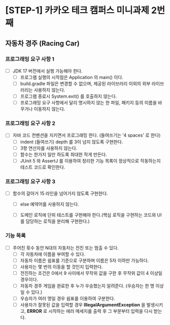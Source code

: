 # [STEP-1] 카카오 테크 캠퍼스 미니과제 2번째 

## 자동차 경주 (Racing Car)


### 프로그래밍 요구 사항 1
- [ ] JDK 17 버전에서 실행 가능해야 한다.
  - [ ] 프로그램 실행의 시작점은 Application 의 main() 이다.
  - [ ] build.gradle 파일은 변경할 수 없으며, 제공된 라이브러리 이외의 외부 라이브러리는 사용하지 않는다.
  - [ ] 프로그램 종료시 System.exit() 를 호출하지 않는다.
  - [ ] 프로그래밍 요구 사항에서 달리 명시하지 않는 한 파일, 패키지 등의 이름을 바꾸거나 이동하지 않는다.

### 프로그래밍 요구 사항 2
- [ ] 자바 코드 컨벤션을 지키면서 프로그래밍 한다. (들여쓰기는 '4 spaces' 로 한다)
  - [ ] indent (들여쓰기) depth 를 3이 넘지 않도록 구현한다.
  - [ ] 3항 연산자를 사용하지 않는다.
  - [ ] 함수는 한가지 일만 하도록 최대한 작게 만든다.
  - [ ] JUnit 5 와 AssertJ 를 이용하여 정리한 기능 목록이 정상적으로 작동하는지 테스트 코드로 확인한다.

### 프로그래밍 요구 사항 3
- [ ] 함수의 갈아거 15 라인을 넘어가지 않도록 구현한다.
  - [ ] else 예약어를 사용하지 않는다.
  - [ ] 도메인 로직에 단위 테스트를 구현해야 한다.(핵심 로직을 구현하는 코드와 UI를 담당하는 로직을 분리해 구현한다.)


### 기능 목록
- [ ] 주어진 횟수 동안 N대의 자동차는 전진 또는 멈출 수 있다.
  - [ ] 각 자동차에 이름을 부여할 수 있다.
  - [ ] 자동차 이름은 쉼표를 기준으로 구분하며 이름은 5자 이하만 가능하다.
  - [ ] 사용자는 몇 번의 이동을 할 것인지 입력한다.
  - [ ] 전진하는 조건은 0에서 9 사이에서 무작위 값을 구한 후 무작위 값이 4 이상일 경우이다.
  - [ ] 자동차 경주 게임을 완료한 후 누가 우승했는지 알려준다. (우승자는 한 명 이상일 수 있다.)
  - [ ] 우승자가 여러 명일 경우 쉼표를 이용하여 구분한다.
  - [ ] 사용자가 잘못된 값을 입력할 경우 **IllegalArgumentException** 을 발생시키고, **ERROR** 로 시작하는 에러 메세지를 출력 후 그 부분부터 입력을 다시 받는다.  